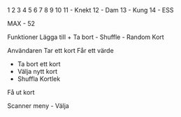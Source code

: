 1
2
3
4
5
6
7
8
9
10
11 - Knekt
12 - Dam
13 - Kung
14 - ESS

MAX - 52

Funktioner
Lägga till +
Ta bort -
Shuffle - Random Kort

Användaren
Tar ett kort
Får ett värde

- Ta bort ett kort
- Välja nytt kort
- Shuffla Kortlek

Få ut kort

Scanner meny - Välja 
